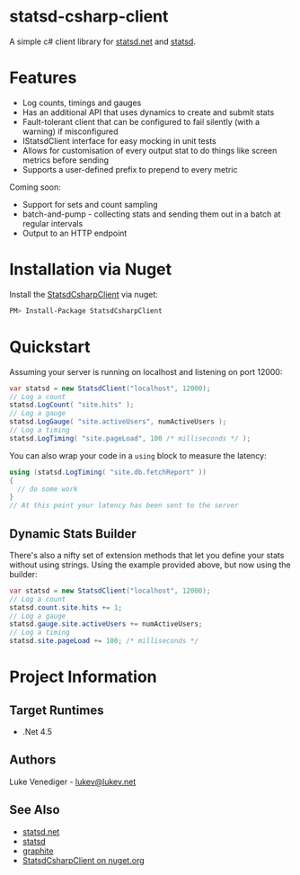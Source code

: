 # statsd-csharp-client

A simple c# client library for [statsd.net](https://github.com/lukevenediger/statsd.net/) and [statsd](https://github.com/etsy/statsd/).

# Features
* Log counts, timings and gauges
* Has an additional API that uses dynamics to create and submit stats
* Fault-tolerant client that can be configured to fail silently (with a warning) if misconfigured
* IStatsdClient interface for easy mocking in unit tests
* Allows for customisation of every output stat to do things like screen metrics before sending
* Supports a user-defined prefix to prepend to every metric

Coming soon:
* Support for sets and count sampling
* batch-and-pump - collecting stats and sending them out in a batch at regular intervals
* Output to an HTTP endpoint

# Installation via Nuget
Install the [StatsdCsharpClient](https://nuget.org/packages/StatsdCsharpClient/) via nuget:
```bash
PM> Install-Package StatsdCsharpClient
```

# Quickstart
Assuming your server is running on localhost and listening on port 12000:
```csharp
var statsd = new StatsdClient("localhost", 12000);
// Log a count
statsd.LogCount( "site.hits" );
// Log a gauge
statsd.LogGauge( "site.activeUsers", numActiveUsers );
// Log a timing
statsd.LogTiming( "site.pageLoad", 100 /* milliseconds */ );
```

You can also wrap your code in a `using` block to measure the latency:
```csharp
using (statsd.LogTiming( "site.db.fetchReport" ))
{
  // do some work
}
// At this point your latency has been sent to the server
```

## Dynamic Stats Builder
There's also a nifty set of extension methods that let you define your stats without using strings. Using the example provided above, but now using the builder:
```csharp
var statsd = new StatsdClient("localhost", 12000);
// Log a count
statsd.count.site.hits += 1;
// Log a gauge
statsd.gauge.site.activeUsers += numActiveUsers;
// Log a timing
statsd.site.pageLoad += 100; /* milliseconds */
```

# Project Information

## Target Runtimes
* .Net 4.5

## Authors
Luke Venediger - lukev@lukev.net

## See Also
* [statsd.net](https://github.com/lukevenediger/statsd.net/) 
* [statsd](https://github.com/etsy/statsd)
* [graphite](https://github.com/graphite-project)
* [StatsdCsharpClient on nuget.org](https://nuget.org/packages/StatsdCsharpClient/)

